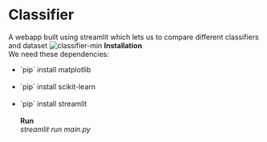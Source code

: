 # Classifier
A webapp built using streamlit which lets us to compare different classifiers and dataset
![classifier-min](https://user-images.githubusercontent.com/54054165/125445574-fb6237f5-ef28-4f98-a505-dd3786c402a2.gif)
<b> Installation</b><br>
We need these dependencies:<br>
<ul>
  <li>`pip` install matplotlib</li><br>
  <li>`pip` install scikit-learn</li><br>
  <li>`pip` install streamlit</li><br>
<b> Run</b><br>
<i>streamlit run main.py</i>
